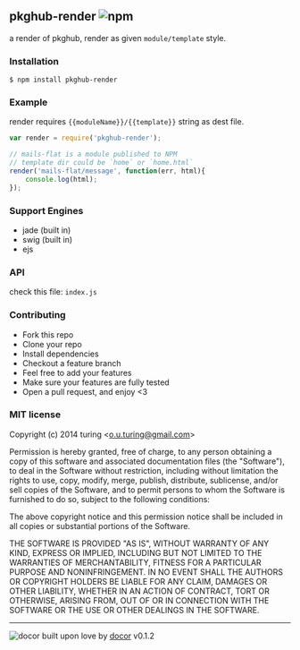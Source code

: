 ## pkghub-render ![npm](https://badge.fury.io/js/pkghub-render.png)

a render of pkghub, render as given `module/template` style.

### Installation

```
$ npm install pkghub-render
```

### Example

render requires `{{moduleName}}/{{template}}` string as dest file.
````javascript
var render = require('pkghub-render');

// mails-flat is a module published to NPM
// template dir could be `home` or `home.html`
render('mails-flat/message', function(err, html){
    console.log(html);
});
````

### Support Engines

- jade (built in)
- swig (built in)
- ejs

### API
check this file: `index.js`

### Contributing
- Fork this repo
- Clone your repo
- Install dependencies
- Checkout a feature branch
- Feel free to add your features
- Make sure your features are fully tested
- Open a pull request, and enjoy <3

### MIT license
Copyright (c) 2014 turing &lt;o.u.turing@gmail.com&gt;

Permission is hereby granted, free of charge, to any person obtaining a copy
of this software and associated documentation files (the &quot;Software&quot;), to deal
in the Software without restriction, including without limitation the rights
to use, copy, modify, merge, publish, distribute, sublicense, and/or sell
copies of the Software, and to permit persons to whom the Software is
furnished to do so, subject to the following conditions:

The above copyright notice and this permission notice shall be included in
all copies or substantial portions of the Software.

THE SOFTWARE IS PROVIDED &quot;AS IS&quot;, WITHOUT WARRANTY OF ANY KIND, EXPRESS OR
IMPLIED, INCLUDING BUT NOT LIMITED TO THE WARRANTIES OF MERCHANTABILITY,
FITNESS FOR A PARTICULAR PURPOSE AND NONINFRINGEMENT. IN NO EVENT SHALL THE
AUTHORS OR COPYRIGHT HOLDERS BE LIABLE FOR ANY CLAIM, DAMAGES OR OTHER
LIABILITY, WHETHER IN AN ACTION OF CONTRACT, TORT OR OTHERWISE, ARISING FROM,
OUT OF OR IN CONNECTION WITH THE SOFTWARE OR THE USE OR OTHER DEALINGS IN
THE SOFTWARE.

---
![docor](https://cdn1.iconfinder.com/data/icons/windows8_icons_iconpharm/26/doctor.png)
built upon love by [docor](https://github.com/turingou/docor.git) v0.1.2